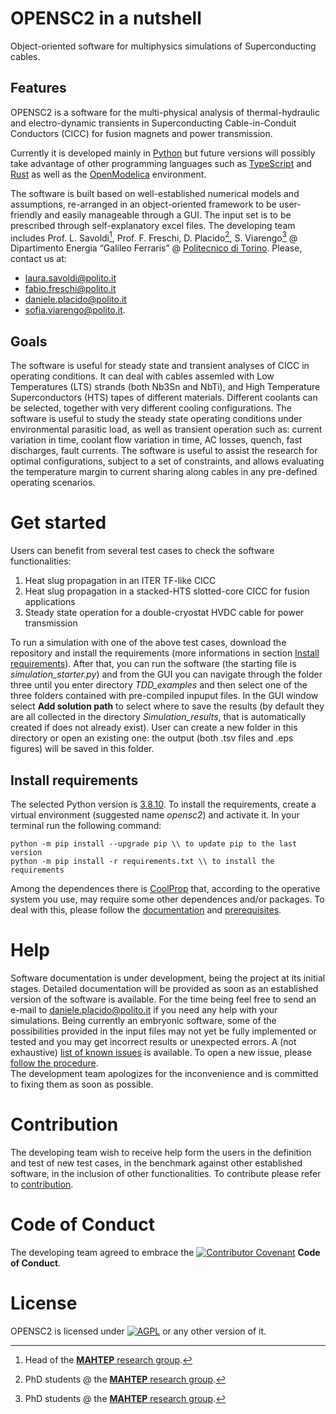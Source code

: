 # OPENSC2 in a nutshell

Object-oriented software for multiphysics simulations of Superconducting cables. 

## Features

OPENSC2 is a software for the multi-physical analysis of thermal-hydraulic and electro-dynamic transients in Superconducting Cable-in-Conduit Conductors (CICC) for fusion magnets and power transmission.

Currently it is developed mainly in [Python](https://www.python.org/) but future versions will possibly take advantage of other programming languages such as [TypeScript](https://www.typescriptlang.org/) and [Rust](https://www.rust-lang.org/) as well as the [OpenModelica](https://www.openmodelica.org/) environment. 

The software is built based on well-established numerical models and assumptions, re-arranged in an object-oriented framework to be user-friendly and easily manageable through a GUI. The input set is to be prescribed through self-explanatory excel files.
The developing team includes Prof. L. Savoldi[^1], Prof. F. Freschi, D. Placido[^2], S. Viarengo[^2]  @ Dipartimento Energia “Galileo Ferraris” @ [Politecnico di Torino](https://www.polito.it/). Please, contact us at:
* laura.savoldi@polito.it
* fabio.freschi@polito.it 
* daniele.placido@polito.it 
* sofia.viarengo@polito.it.

[^1]: Head of the [**MAHTEP** research group](http://www.mahtep.polito.it/).
[^2]: PhD students @ the [**MAHTEP** research group](http://www.mahtep.polito.it/).
## Goals

The software is useful for steady state and transient analyses of CICC in operating conditions. It can deal with cables assemled with Low Temperatures (LTS) strands (both Nb3Sn and NbTi), and High Temperature Superconductors (HTS) tapes of different materials. Different coolants can be selected, together with very different cooling configurations. The software is useful to study the steady state operating conditions under environmental parasitic load, as well as transient operation such as: current variation in time, coolant flow variation in time, AC losses, quench, fast discharges, fault currents. The software is useful to assist the research for optimal configurations, subject to a set of constraints, and allows evaluating the temperature margin to current sharing along cables in any pre-defined operating scenarios.

# Get started

Users can benefit from several test cases to check the software functionalities:
1. Heat slug propagation in an ITER TF-like CICC
2. Heat slug propagation in a stacked-HTS slotted-core CICC for fusion applications
3. Steady state operation for a double-cryostat HVDC cable for power transmission

To run a simulation with one of the above test cases, download the repository and install the requirements (more informations in section [Install requirements](user-content-intall-requirements)). After that, you can run the software (the starting file is _simulation_starter.py_) and from the GUI you can navigate through the folder three until you enter directory _TDD_examples_ and then select one of the three folders contained with pre-compiled inpuput files. In the GUI window select **Add solution path** to select where to save the results (by default they are all collected in the directory _Simulation_results_, that is automatically created if does not already exist). User can create a new folder in this directory or open an existing one: the output (both .tsv files and .eps figures) will be saved in this folder.

## Install requirements

The selected Python version is [3.8.10](https://www.python.org/downloads/release/python-3810/). To install the requirements, create a virtual environment (suggested name _opensc2_) and activate it. In your terminal run the following command:

    python -m pip install --upgrade pip \\ to update pip to the last version  
    python -m pip install -r requirements.txt \\ to install the requirements  

Among the dependences there is [CoolProp](http://www.coolprop.org/) that, according to the operative system you use, may require some other dependences and/or packages. To deal with this, please follow the [documentation](http://www.coolprop.org/coolprop/wrappers/Python/index.html) and [prerequisites](http://www.coolprop.org/coolprop/wrappers/index.html#wrapper-common-prereqs).

# Help

Software documentation is under development, being the project at its initial stages. Detailed documentation will be provided as soon as an established version of the software is available.
For the time being feel free to send an e-mail to daniele.placido@polito.it if you need any help with your simulations.
Being currently an embryonic software, some of the possibilities provided in the input files may not yet be fully implemented or tested and you may get incorrect results or unexpected errors. A (not exhaustive) [list of known issues](https://github.com/MAHTEP/OPENSC2/tree/main/.github/list_of_known_issues.md) is available. To open a new issue, please [follow the procedure](https://github.com/MAHTEP/OPENSC2/blob/main/CONTRIBUTION.md).  
The development team apologizes for the inconvenience and is committed to fixing them as soon as possible.

# Contribution

The developing team wish to receive help form the users in the definition and test of new test cases, in the benchmark against other established software, in the inclusion of other functionalities.
To contribute please refer to [contribution](CONTRIBUTION.md).

# Code of Conduct

The developing team agreed to embrace the [![Contributor Covenant](https://img.shields.io/badge/Contributor%20Covenant-2.1-4baaaa.svg)](CODE_OF_CONDUCT.md) **Code of Conduct**.
 
 # License
 OPENSC2 is licensed under [![AGPL](https://www.gnu.org/graphics/agplv3-with-text-100x42.png)](LICENSE) or any other version of it.
